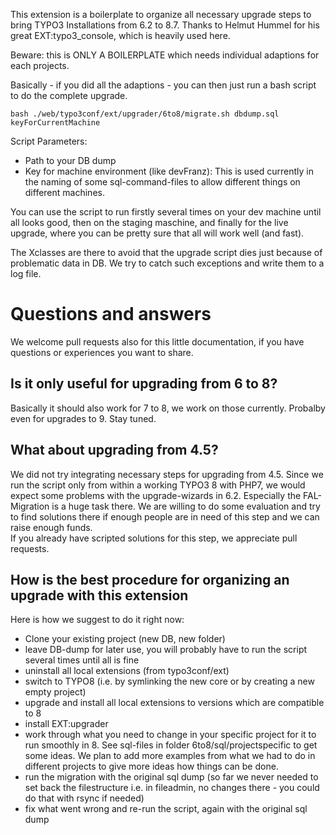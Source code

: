 This extension is a boilerplate to organize all necessary upgrade steps to bring TYPO3 Installations from 6.2 to 8.7. Thanks to Helmut Hummel for his great EXT:typo3_console, which is heavily used here.

Beware:  this is ONLY A BOILERPLATE which needs individual adaptions for each projects.

Basically - if you did all the adaptions - you can then just run a bash script to do the complete upgrade.

    bash ./web/typo3conf/ext/upgrader/6to8/migrate.sh dbdump.sql keyForCurrentMachine
    
Script Parameters:

- Path to your DB dump
- Key for machine environment (like devFranz): This is used currently in the naming of some sql-command-files to allow different things on different machines.
 
You can use the script to run firstly several times on your dev machine until all looks good, then on the staging maschine, and finally for the live upgrade, where you can be pretty sure that all will work well (and fast).

The Xclasses are there to avoid that the upgrade script dies just because of problematic data in DB. We try to catch such exceptions and write them to a log file.

# Questions and answers

We welcome pull requests also for this little documentation, if you have questions or experiences you want to share.

## Is it only useful for upgrading from 6 to 8?

Basically it should also work for 7 to 8, we work on those currently. Probalby even for upgrades to 9. Stay tuned. 

## What about upgrading from 4.5?

We did not try integrating necessary steps for upgrading from 4.5. Since we run the script only from within a working TYPO3 8 with PHP7, we would expect some problems with the upgrade-wizards in 6.2. Especially the FAL-Migration is a huge task there.
We are willing to do some evaluation and try to find solutions there if enough people are in need of this step and we can raise enough funds.   
If you already have scripted solutions for this step, we appreciate pull requests.

## How is the best procedure for organizing an upgrade with this extension

Here is how we suggest to do it right now:  
* Clone your existing project (new DB, new folder)
* leave DB-dump for later use, you will probably have to run the script several times until all is fine
* uninstall all local extensions (from typo3conf/ext)
* switch to TYPO8 (i.e. by symlinking the new core or by creating a new empty project)
* upgrade and install all local extensions to versions which are compatible to 8
* install EXT:upgrader
* work through what you need to change in your specific project for it to run smoothly in 8. See sql-files in folder 6to8/sql/projectspecific to get some ideas. We plan to add more examples from what we had to do in different projects to give more ideas how things can be done.
* run the migration with the original sql dump (so far we never needed to set back the filestructure i.e. in fileadmin, no changes there - you could do that with rsync if needed)
* fix what went wrong and re-run the script, again with the original sql dump
